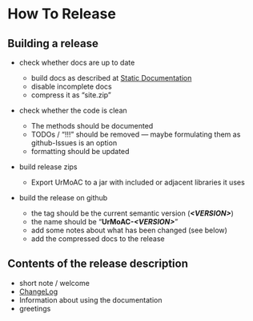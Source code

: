 # How To Release

## Building a release
* check whether docs are up to date
    * build docs as described at [Static Documentation](DeveloperStaticDocumentation)
    * disable incomplete docs
    * compress it as &ldquo;site.zip&rdquo;

* check whether the code is clean
    * The methods should be documented
    * TODOs / &ldquo;!!!&rdquo; should be removed &mdash; maybe formulating them as github-Issues is an option
    * formatting should be updated

* build release zips
    * Export UrMoAC to a jar with included or adjacent libraries it uses

* build the release on github
    * the tag should be the current semantic version (***&lt;VERSION&gt;***)
    * the name should be &ldquo;**UrMoAC-*&lt;VERSION&gt;***&rdquo;
    * add some notes about what has been changed (see below)
    * add the compressed docs to the release

## Contents of the release description

* short note / welcome
* [ChangeLog](ChangeLog)
* Information about using the documentation
* greetings



